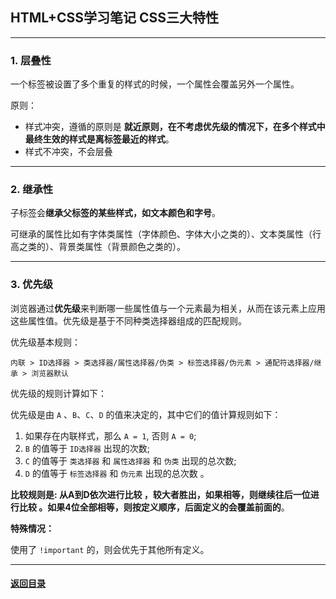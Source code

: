 ## HTML+CSS学习笔记 CSS三大特性

---

### 1. 层叠性

一个标签被设置了多个重复的样式的时候，一个属性会覆盖另外一个属性。

原则：

- 样式冲突，遵循的原则是 **就近原则，在不考虑优先级的情况下，在多个样式中最终生效的样式是离标签最近的样式**。
- 样式不冲突，不会层叠



---

### 2. 继承性

子标签会**继承父标签的某些样式，如文本颜色和字号**。

可继承的属性比如有字体类属性（字体颜色、字体大小之类的）、文本类属性（行高之类的）、背景类属性（背景颜色之类的）。



---

### 3. 优先级

浏览器通过**优先级**来判断哪一些属性值与一个元素最为相关，从而在该元素上应用这些属性值。优先级是基于不同种类选择器组成的匹配规则。

优先级基本规则：

```
内联 > ID选择器 > 类选择器/属性选择器/伪类 > 标签选择器/伪元素 > 通配符选择器/继承 > 浏览器默认
```

优先级的规则计算如下：

优先级是由 `A` 、`B`、`C`、`D` 的值来决定的，其中它们的值计算规则如下：

1. 如果存在内联样式，那么 `A = 1`, 否则 `A = 0`;
2. `B` 的值等于 `ID选择器` 出现的次数;
3. `C` 的值等于 `类选择器` 和 `属性选择器` 和 `伪类` 出现的总次数;
4. `D` 的值等于 `标签选择器` 和 `伪元素` 出现的总次数 。

**比较规则是: 从A到D依次进行比较 ，较大者胜出，如果相等，则继续往后一位进行比较 。如果4位全部相等，则按定义顺序，后面定义的会覆盖前面的**。



**特殊情况：**

使用了 `!important` 的，则会优先于其他所有定义。







---

#### [返回目录](./)

